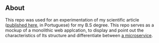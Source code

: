 ## About

This repo was used for an experimentation of my scientific article ([published here](https://www.uniara.com.br/arquivos/file/cca/artigos/2016/erick-carvalho-sao-miguel.pdf), in Portuguese) for my B.S degree. This repo serves as a mockup of a monolithic web applcation, to display and point out the characteristics of Its structure and differentiate between [a microservice](https://github.com/erickz/Microservices).
